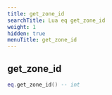 ```yaml
---
title: get_zone_id
searchTitle: Lua eq get_zone_id
weight: 1
hidden: true
menuTitle: get_zone_id
---
```

## get_zone_id
```lua
eq.get_zone_id() -- int
```